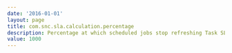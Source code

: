```yaml
---
date: '2016-01-01'
layout: page
title: com.snc.sla.calculation.percentage
description: Percentage at which scheduled jobs stop refreshing Task SLA timings Maximum 'Actual elapsed percentage' value after which the 'SLA - update calculations' scheduled jobs will stop regularly calculating a Task SLA's time values. This is typically used to prevent 'long since breached' records from being unnecessarily updated. Default is 1000. Set to 0 to stop all calculations and leave blank to enable calculation of all task SLAs. 
value: 1000 
---
```

